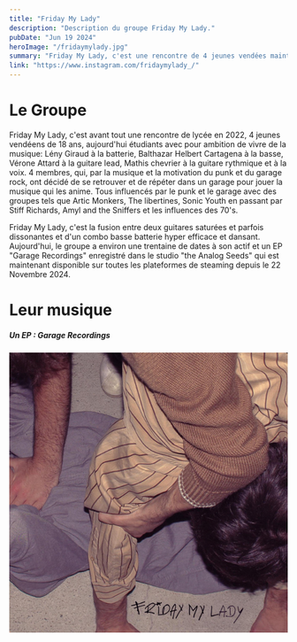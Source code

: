 ```yaml
---
title: "Friday My Lady"
description: "Description du groupe Friday My Lady."
pubDate: "Jun 19 2024"
heroImage: "/fridaymylady.jpg"
summary: "Friday My Lady, c'est une rencontre de 4 jeunes vendées maintenant étudiants qui veulent vivre de leur musique. Inspiré par les 70's, ils fusionnent guitares saturées, distordues et rythmiques dansantes et hyper efficaces."
link: "https://www.instagram.com/fridaymylady_/"
---
```



# Le Groupe
Friday My Lady, c'est avant tout une rencontre de lycée en 2022, 4 jeunes vendéens de 18 ans, aujourd'hui étudiants avec pour ambition de vivre de la musique: Lény Giraud à la batterie, Balthazar Helbert Cartagena à la basse, Vérone Attard à la guitare lead, Mathis chevrier à la guitare rythmique et à la voix. 4 membres, qui, par la musique et la motivation du punk et du garage rock, ont décidé de se retrouver et de répéter dans un garage  pour jouer la musique qui les anime. Tous influencés par le punk et le garage avec des groupes tels que Artic Monkers, The libertines, Sonic Youth en passant par Stiff Richards, Amyl and the Sniffers et les influences des 70's. 

Friday My Lady, c'est la fusion entre deux guitares saturées et parfois dissonantes et d'un combo basse batterie hyper efficace et dansant. Aujourd'hui, le groupe a environ une trentaine de dates à son actif et un EP "Garage Recordings" enregistré dans le studio "the Analog Seeds" qui est maintenant disponible sur toutes les plateformes de steaming depuis le 22 Novembre 2024. 

# Leur musique

##### Un EP : Garage Recordings

<a href="https://open.spotify.com/intl-fr/album/5UhvoSBUvuxKUcBuCnEWK1?si=2k-vXAIiSfS5YCOuenQeOg" target="_blank">![Garage Recordings Cover](../../../public/GarageRecordingsCover.PNG)</a>
